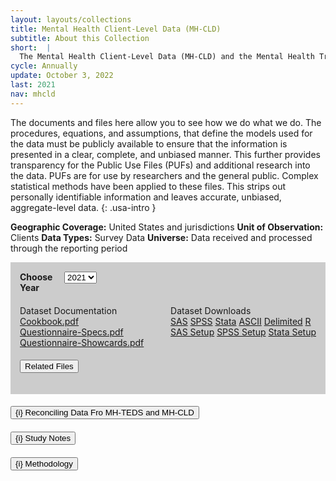 ```yaml
---
layout: layouts/collections
title: Mental Health Client-Level Data (MH-CLD)
subtitle: About this Collection
short:  |
  The Mental Health Client-Level Data (MH-CLD) and the Mental Health Treatment Episode Data Set (MH-TEDS) systems provide information on mental health diagnoses and the mental health treatment services, outcomes, and demographic and substance use characteristics of individuals in mental health treatment facilities that report to individual state administrative data systems.
cycle: Annually
update: October 3, 2022
last: 2021
nav: mhcld
---
```


<style>
  .data-download {
    background-color: #cccccc;
    padding: 15px;
  }
  .data-drop {
    margin-bottom: 5px;
    width: 100%;
  }
  .usa-label {
    font-weight: 700;
  }

  @media screen and (min-width: 800px){
    .usa-label {
      width: 15%;
    }
    .data-drop {
      display: flex;
    }
     .datasets {
      display: flex;
      width: 100%;
      justify-content: space-between;
    }
  }
  .datasets {
    margin-top: 20px;
    width: 100%;
  }
  
</style>

The documents and files here allow you to see how we do what we do. The procedures, equations, and assumptions, that define the models used for the data must be publicly available to ensure that the information is presented in a clear, complete, and unbiased manner. This further provides transparency for the Public Use Files (PUFs) and additional research into the data. PUFs are for use by researchers and the general public. Complex statistical methods have been applied to these files. This strips out personally identifiable information and leaves accurate, unbiased, aggregate-level data. {: .usa-intro }

**Geographic Coverage:** United States and jurisdictions
**Unit of Observation:** Clients
**Data Types:** Survey Data
**Universe:** Data received and processed through the reporting period

<div class="data-download">
    <div class="data-drop">
      <label class="usa-label" for="year">Choose Year</label>
        <div class="usa-combo-box">
          <select class="usa-select" name="year" id="year">
            <option value>2021</option>
          </select>
        </div>
    </div>
  
  <div class="datasets">
    <div> 
      Dataset Documentation <br/>
      <a href="#">Cookbook.pdf</a><br/>
      <a href="#">Questionnaire-Specs.pdf</a><br/>
      <a href="#">Questionnaire-Showcards.pdf</a><br/>
    </div>
    <div>
      Dataset Downloads<br/>
      <a href="#">SAS</a>
      <a href="#">SPSS</a>
      <a href="#">Stata</a>
      <a href="#">ASCII</a>
      <a href="#">Delimited</a>
      <a href="#">R</a><br/>
      <a href="#">SAS Setup</a>
      <a href="#">SPSS Setup</a>
      <a href="#">Stata Setup</a>
    </div>
  </div>
  <h4 class="usa-accordion__heading">
    <button
      type="button"
      class="usa-accordion__button"
      aria-expanded="false"
      aria-controls="a1"
    >
      Related Files
    </button>
  </h4>
</div> <!-- close download -->


<h4 class="usa-accordion__heading">
    <button
      type="button"
      class="usa-accordion__button"
      aria-expanded="false"
      aria-controls="a1"
    >
      {i} Reconciling Data Fro MH-TEDS and MH-CLD
    </button>
  </h4>
  <h4 class="usa-accordion__heading">
    <button
      type="button"
      class="usa-accordion__button"
      aria-expanded="false"
      aria-controls="a1"
    >
      {i} Study Notes
    </button>
  </h4>
  <h4 class="usa-accordion__heading">
    <button
      type="button"
      class="usa-accordion__button"
      aria-expanded="false"
      aria-controls="a1"
    >
      {i} Methodology
    </button>
  </h4>